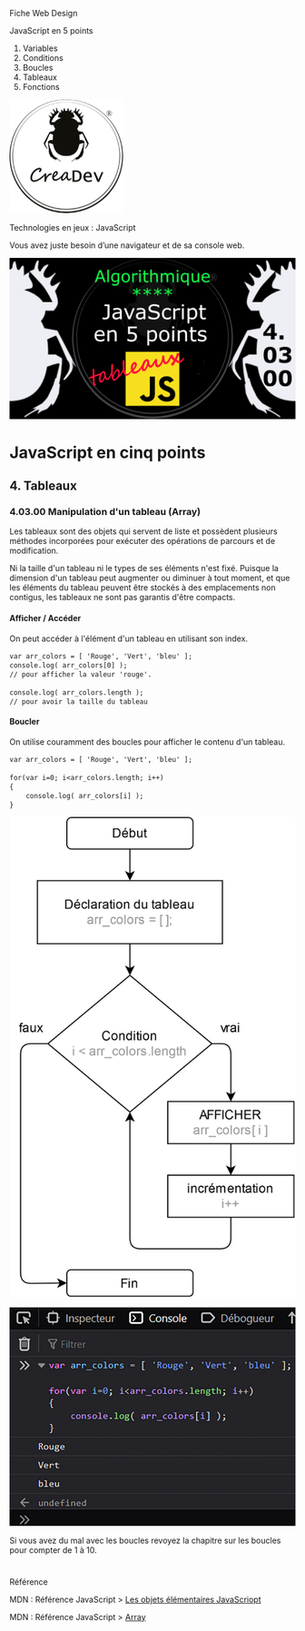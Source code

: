 Fiche Web Design

JavaScript en 5 points
1.  Variables
2.  Conditions
3.  Boucles
4.  Tableaux
5.  Fonctions

[![CreaDev](../images/logo-creadev-210207-R-200.png)](http://www.creadev.ninja/)

Technologies en jeux : JavaScript

Vous avez juste besoin d’une navigateur et de sa console web.

[![Le modulo en JavaScript](../images/JS-en-5-pts-04-03-00_afficher-boucler-tableau.png)](https://www.youtube.com/watch?v=Ew_qCydYifI)

# JavaScript en cinq points

## 4. Tableaux

### 4.03.00 Manipulation d'un tableau (Array)

Les tableaux sont des objets qui servent de liste et possèdent plusieurs méthodes incorporées pour exécuter des opérations de parcours et de modification.

Ni la taille d'un tableau ni le types de ses éléments n'est fixé. Puisque la dimension d'un tableau peut augmenter ou diminuer à tout moment, et que les éléments du tableau peuvent être stockés à des emplacements non contigus, les tableaux ne sont pas garantis d'être compacts.

#### Afficher / Accéder

On peut accéder à l'élément d'un tableau en utilisant son index.

    var arr_colors = [ 'Rouge', 'Vert', 'bleu' ];
    console.log( arr_colors[0] );
    // pour afficher la valeur 'rouge'.
                
    console.log( arr_colors.length );
    // pour avoir la taille du tableau	

#### Boucler

On utilise couramment des boucles pour afficher le contenu d'un tableau.

    var arr_colors = [ 'Rouge', 'Vert', 'bleu' ];

    for(var i=0; i<arr_colors.length; i++)
    {
        console.log( arr_colors[i] );
    }             

![array loop](../images/diagram/for-array-length01.png)

![array loop console](../images/diagram/array-console003.jpg)

Si vous avez du mal avec les boucles revoyez la chapitre sur les boucles pour compter de 1 à 10.


#
Référence

MDN : Référence JavaScript > [Les objets élémentaires JavaScriopt](https://developer.mozilla.org/fr/docs/conflicting/Web/JavaScript/Guide)

MDN : Référence JavaScript > [Array](https://developer.mozilla.org/fr/docs/Web/JavaScript/Reference/Global_Objects/Array)